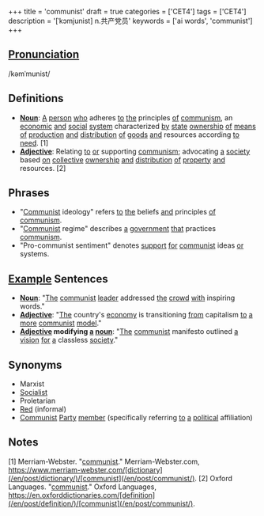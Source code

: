 +++
title = 'communist'
draft = true
categories = ['CET4']
tags = ['CET4']
description = '[ˈkɔmjunist] n.共产党员'
keywords = ['ai words', 'communist']
+++

## [Pronunciation](/en/post/pronunciation/)
/kəmˈmunist/

## Definitions
- **[Noun](/en/post/noun/)**: [A](/en/post/a/) [person](/en/post/person/) [who](/en/post/who/) adheres [to](/en/post/to/) [the](/en/post/the/) principles [of](/en/post/of/) [communism](/en/post/communism/), an [economic](/en/post/economic/) [and](/en/post/and/) [social](/en/post/social/) [system](/en/post/system/) characterized [by](/en/post/by/) [state](/en/post/state/) [ownership](/en/post/ownership/) [of](/en/post/of/) [means](/en/post/means/) [of](/en/post/of/) [production](/en/post/production/) [and](/en/post/and/) [distribution](/en/post/distribution/) [of](/en/post/of/) [goods](/en/post/goods/) [and](/en/post/and/) resources according [to](/en/post/to/) [need](/en/post/need/). [1]
- **[Adjective](/en/post/adjective/)**: Relating [to](/en/post/to/) [or](/en/post/or/) supporting [communism](/en/post/communism/); advocating [a](/en/post/a/) [society](/en/post/society/) based [on](/en/post/on/) [collective](/en/post/collective/) [ownership](/en/post/ownership/) [and](/en/post/and/) [distribution](/en/post/distribution/) [of](/en/post/of/) [property](/en/post/property/) [and](/en/post/and/) resources. [2]

## Phrases
- "[Communist](/en/post/communist/) ideology" refers [to](/en/post/to/) [the](/en/post/the/) beliefs [and](/en/post/and/) principles [of](/en/post/of/) [communism](/en/post/communism/).
- "[Communist](/en/post/communist/) regime" describes [a](/en/post/a/) [government](/en/post/government/) [that](/en/post/that/) practices [communism](/en/post/communism/).
- "Pro-communist sentiment" denotes [support](/en/post/support/) [for](/en/post/for/) [communist](/en/post/communist/) ideas [or](/en/post/or/) systems.

## [Example](/en/post/example/) Sentences
- **[Noun](/en/post/noun/)**: "[The](/en/post/the/) [communist](/en/post/communist/) [leader](/en/post/leader/) addressed [the](/en/post/the/) [crowd](/en/post/crowd/) [with](/en/post/with/) inspiring words."
- **[Adjective](/en/post/adjective/)**: "[The](/en/post/the/) country's [economy](/en/post/economy/) is transitioning [from](/en/post/from/) capitalism [to](/en/post/to/) [a](/en/post/a/) [more](/en/post/more/) [communist](/en/post/communist/) [model](/en/post/model/)."
- **[Adjective](/en/post/adjective/) modifying [a](/en/post/a/) [noun](/en/post/noun/)**: "[The](/en/post/the/) [communist](/en/post/communist/) manifesto outlined [a](/en/post/a/) [vision](/en/post/vision/) [for](/en/post/for/) [a](/en/post/a/) classless [society](/en/post/society/)."

## Synonyms
- Marxist
- [Socialist](/en/post/socialist/)
- Proletarian
- [Red](/en/post/red/) (informal)
- [Communist](/en/post/communist/) [Party](/en/post/party/) [member](/en/post/member/) (specifically referring [to](/en/post/to/) [a](/en/post/a/) [political](/en/post/political/) affiliation)

## Notes
[1] Merriam-Webster. "[communist](/en/post/communist/)." Merriam-Webster.com, https://www.merriam-webster.com/[dictionary](/en/post/dictionary/)/[communist](/en/post/communist/).
[2] Oxford Languages. "[communist](/en/post/communist/)." Oxford Languages, https://en.oxforddictionaries.com/[definition](/en/post/definition/)/[communist](/en/post/communist/).
